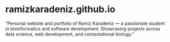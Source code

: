 # ramizkaradeniz.github.io
“Personal website and portfolio of Ramiz Karadeniz — a passionate student in bioinformatics and software development. Showcasing projects across data science, web development, and computational biology.”
